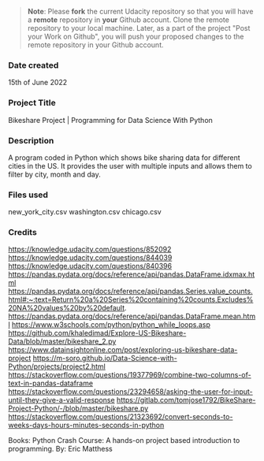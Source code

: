 >**Note**: Please **fork** the current Udacity repository so that you will have a **remote** repository in **your** Github account. Clone the remote repository to your local machine. Later, as a part of the project "Post your Work on Github", you will push your proposed changes to the remote repository in your Github account.

### Date created
15th of June 2022

### Project Title
Bikeshare Project | Programming for Data Science With Python

### Description
A program coded in Python which shows bike sharing data for different cities in the US. 
It provides the user with multiple inputs and allows them to filter by city, month and day.

### Files used
new_york_city.csv
washington.csv
chicago.csv

### Credits
https://knowledge.udacity.com/questions/852092
https://knowledge.udacity.com/questions/844039
https://knowledge.udacity.com/questions/840396
https://pandas.pydata.org/docs/reference/api/pandas.DataFrame.idxmax.html
https://pandas.pydata.org/docs/reference/api/pandas.Series.value_counts.html#:~:text=Return%20a%20Series%20containing%20counts,Excludes%20NA%20values%20by%20default.
https://pandas.pydata.org/docs/reference/api/pandas.DataFrame.mean.html
https://www.w3schools.com/python/python_while_loops.asp
https://github.com/khaledimad/Explore-US-Bikeshare-Data/blob/master/bikeshare_2.py
https://www.datainsightonline.com/post/exploring-us-bikeshare-data-project
https://m-soro.github.io/Data-Science-with-Python/projects/project2.html
https://stackoverflow.com/questions/19377969/combine-two-columns-of-text-in-pandas-dataframe
https://stackoverflow.com/questions/23294658/asking-the-user-for-input-until-they-give-a-valid-response
https://gitlab.com/tomjose1792/BikeShare-Project-Python/-/blob/master/bikeshare.py
https://stackoverflow.com/questions/21323692/convert-seconds-to-weeks-days-hours-minutes-seconds-in-python

Books:
Python Crash Course: A hands-on project based introduction to programming. By: Eric Matthess
